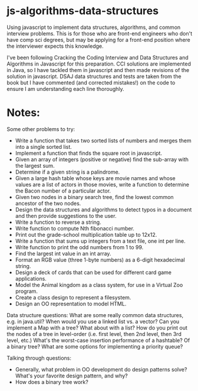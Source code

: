 js-algorithms-data-structures
=============================

Using javascript to implement data structures, algorithms, and common interview
problems. This is for those who are front-end engineers who don't have comp sci
degrees, but may be applying for a front-end position where the interviewer
expects this knowledge.

I've been following Cracking the Coding Interview and Data Structures and
Algorithms in Javascript for this preparation. CCI solutions are implemented
in Java, so I have tackled them in javascript and then made revisions of the
solution in javascript. DSAJ data structures and tests are taken from the book
but I have commented (and corrected mistakes!) on the code to ensure I am
understanding each line thoroughly.

Notes:
======

Some other problems to try:

- Write a function that takes two sorted lists of numbers and merges them into a single sorted list.
- Implement a function that finds the square root in javascript.
- Given an array of integers (positive or negative) find the sub-array with the largest sum.
- Determine if a given string is a palindrome.
- Given a large hash table whose keys are movie names and whose values are a list of actors in those movies, write a function to determine the Bacon number of a particular actor.
- Given two nodes in a binary search tree, find the lowest common ancestor of the two nodes.
- Design the data structures and algorithms to detect typos in a document and then provide suggestions to the user.
- Write a function to reverse a string.
- Write function to compute Nth fibonacci number.
- Print out the grade-school multiplication table up to 12x12.
- Write a function that sums up integers from a text file, one int per line.
- Write function to print the odd numbers from 1 to 99.
- Find the largest int value in an int array. 
- Format an RGB value (three 1-byte numbers) as a 6-digit hexadecimal string.
- Design a deck of cards that can be used for different card game applications. 
- Model the Animal kingdom as a class system, for use in a Virtual Zoo program. 
- Create a class design to represent a filesystem. 
- Design an OO representation to model HTML. 

Data structure questions:
What are some really common data structures, e.g. in java.util? 
When would you use a linked list vs. a vector? 
Can you implement a Map with a tree? What about with a list? 
How do you print out the nodes of a tree in level-order (i.e. first level, then 2nd level, then 3rd level, etc.) 
What's the worst-case insertion performance of a hashtable? Of a binary tree? 
What are some options for implementing a priority queue?

Talking through questions:

- Generally, what problem in OO development do design patterns solve? What's your favorite design pattern, and why?
- How does a binary tree work?